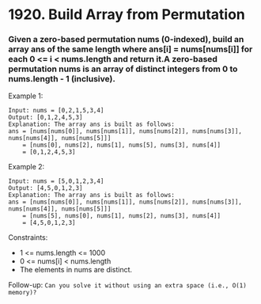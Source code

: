 # 1920. Build Array from Permutation

### Given a zero-based permutation nums (0-indexed), build an array ans of the same length where ans[i] = nums[nums[i]] for each 0 <= i < nums.length and return it.A zero-based permutation nums is an array of distinct integers from 0 to nums.length - 1 (inclusive).

 

Example 1:
````
Input: nums = [0,2,1,5,3,4]
Output: [0,1,2,4,5,3]
Explanation: The array ans is built as follows: 
ans = [nums[nums[0]], nums[nums[1]], nums[nums[2]], nums[nums[3]], nums[nums[4]], nums[nums[5]]]
    = [nums[0], nums[2], nums[1], nums[5], nums[3], nums[4]]
    = [0,1,2,4,5,3]
````

Example 2:
````
Input: nums = [5,0,1,2,3,4]
Output: [4,5,0,1,2,3]
Explanation: The array ans is built as follows:
ans = [nums[nums[0]], nums[nums[1]], nums[nums[2]], nums[nums[3]], nums[nums[4]], nums[nums[5]]]
    = [nums[5], nums[0], nums[1], nums[2], nums[3], nums[4]]
    = [4,5,0,1,2,3]
```` 

Constraints:

- 1 <= nums.length <= 1000
- 0 <= nums[i] < nums.length
- The elements in nums are distinct.
 

Follow-up: `Can you solve it without using an extra space (i.e., O(1) memory)?`